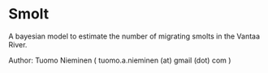 # Smolt
A bayesian model to estimate the number of migrating smolts in the Vantaa River.

Author: Tuomo Nieminen ( tuomo.a.nieminen (at) gmail (dot) com )
